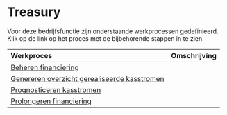 # Treasury

Voor deze bedrijfsfunctie zijn onderstaande werkprocessen gedefinieerd. Klik op de link op het proces met de bijbehorende stappen in te zien.

Werkproces | Omschrijving
:--- | :---
[Beheren financiering](beheren-financiering/) | 
[Genereren overzicht gerealiseerde kasstromen](generen-overzicht-gerealiseerde-kasstromen/) | 
[Prognosticeren kasstromen](prognosticeren-kasstromen/) | 
[Prolongeren financiering](prolongeren-financiering/) | 

